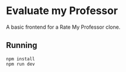 # Evaluate my Professor

A basic frontend for a Rate My Professor clone.

## Running
```shell
npm install
npm run dev
```
